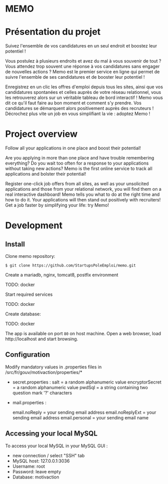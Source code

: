 
# MEMO


# Présentation du projet

Suivez l'ensemble de vos candidatures en un seul endroit et boostez leur potentiel !

Vous postulez à plusieurs endroits et avez du mal à vous souvenir de tout ?
Vous attendez trop souvent une réponse à vos candidatures sans engager de nouvelles actions ?
Memo est le premier service en ligne qui permet de suivre l'ensemble de ses candidatures et de booster leur potentiel !

Enregistrez en un clic les offres d'emploi depuis tous les sites, ainsi que vos candidatures spontanées et celles auprès de votre réseau relationnel, vous les retrouverez alors sur un véritable tableau de bord interactif !
Memo vous dit ce qu'il faut faire au bon moment et comment s'y prendre. Vos candidatures se démarquent alors positivement auprès des recruteurs ! Décrochez plus vite un job en vous simplifiant la vie : adoptez Memo !

# Project overview

Follow all your applications in one place and boost their potential!

Are you applying in more than one place and have trouble remembering everything?
Do you wait too often for a response to your applications without taking new actions?
Memo is the first online service to track all applications and bolster their potential!

Register one-click job offers from all sites, as well as your unsolicited applications and those from your relational network, you will find them on a real interactive dashboard!
Memo tells you what to do at the right time and how to do it. Your applications will then stand out positively with recruiters! Get a job faster by simplifying your life: try Memo!

# Development

## Install

Clone memo repository:

    $ git clone https://github.com/StartupsPoleEmploi/memo.git

Create a mariadb, nginx, tomcat8, postfix environment

TODO: docker

Start required services 

TODO: docker

Create database:

TODO: docker


The app is available on port `80` on host machine. Open a web browser, load
http://localhost and start browsing.

## Configuration

Modify mandatory values in .properties files in /src/fr/gouv/motivaction/properties/*

- secret.properties : 
    salt = a random alphanumeric value 
    encryptorSecret = a random alphanumeric value
    pwdSql = a string containing two question mark '?' characters
   

- mail.properties :

    email.noReply = your sending email address
    email.noReplyExt = your sending email address
    email.personal = your sending email name
 
 
## Accessing your local MySQL

To access your local MySQL in your MySQL GUI :

- new connection / select "SSH" tab
- MySQL host: 127.0.0.1:3036
- Username: root
- Password: leave empty
- Database: motivaction


